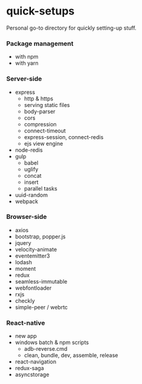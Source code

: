 # quick-setups
Personal go-to directory for quickly setting-up stuff.

### Package management

* with npm
* with yarn

### Server-side
* express
  * http & https
  * serving static files
  * body-parser
  * cors
  * compression
  * connect-timeout
  * express-session, connect-redis
  * ejs view engine
* node-redis
* gulp
  * babel
  * uglify
  * concat
  * insert
  * parallel tasks
* uuid-random
* webpack

### Browser-side
* axios
* bootstrap, popper.js
* jquery
* velocity-animate
* eventemitter3
* lodash
* moment
* redux
* seamless-immutable
* webfontloader
* rxjs
* checkly
* simple-peer / webrtc

### React-native

* new app
* windows batch & npm scripts
  * adb-reverse.cmd
  * clean, bundle, dev, assemble, release
* react-navigation
* redux-saga
* asyncstorage
